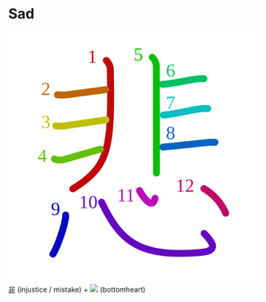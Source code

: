 # Sad
![60b2](Kanji/kanji-colorize/60b2.svg)
[非](Kanji/kanji-dict/非.md) (injustice / mistake) + ![](http://www.kanjidamage.com/assets/radsmall/heartbottom-9e56e0a0233a18e46572cd863b74559bcd8b77d7b5b1bbbed4af2b91f061d5ba.jpg) (bottomheart)